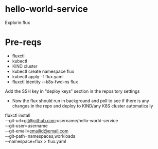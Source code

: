 # hello-world-service
Explorin flux 

# Pre-reqs
* fluxctl
* kubectl
* KIND cluster
* kubectl create namespace flux
* kubectl apply -f flux.yaml
* fluxctl identity --k8s-fwd-ns flux

Add the SSH key in "deploy keys" section in the repository settings

* Now the flux should run in background and poll to see if there is any changes in the repo and deploy to KIND/any K8S cluster automatically

fluxctl install \
--git-url=git@github.com:username/hello-world-service \
--git-user=username \
--git-email=emailid@email.com \
--git-path=namespaces,workloads \
--namespace=flux > flux.yaml
